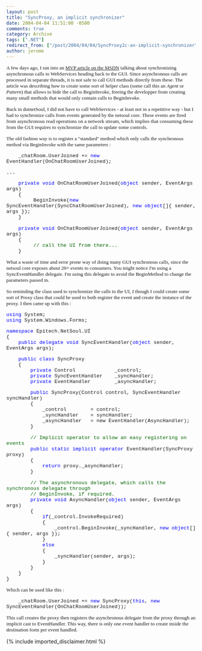 ```yaml
---
layout: post
title: "SyncProxy, an implicit synchronizer"
date: 2004-04-04 11:51:00 -0500
comments: true
category: Archive
tags: [".NET"]
redirect_from: ["/post/2004/04/04/SyncProxy2c-an-implicit-synchronizer", "/post/2004/04/04/syncproxy2c-an-implicit-synchronizer"]
author: jerome
---
```

<!-- more -->
<p>
<span style="font-size: 10pt; font-family: Tahoma">A few days ago, I ran into an <a href="http://msdn.microsoft.com/library/default.asp?url=/library/en-us/dnwinforms/html/SACP_WinForms.asp">MVP article on the MSDN</a> talking about synchronizing asynchronous calls to WebServices heading back to the GUI. Since asynchronous calls are processed in separate threads, it is not&nbsp;safe to call GUI methods directly from these. The article was describing how to create some sort of helper class (some call this an <em>Agent</em> or <em>Pattern</em>)&nbsp;that allows to hide the call to BeginInvoke, freeing the developper from creating many small methods that would only contain calls to BeginInvoke.</span>
</p>
<p>
<span style="font-size: 10pt; font-family: Tahoma">Back in dotnetSoul, I did not have to call WebServices - at least not in a repetitive way - but I had to synchronize calls from events generated by the netsoul core. These events are fired from asynchronous read operations on a network stream, which implies that consuming these from the GUI requires to synchronize the call to update some controls.</span>
</p>
<p>
<span style="font-size: 10pt; font-family: Tahoma">The old fashion way is to register a &quot;standard&quot; method which only calls the synchronous method via BeginInvoke with the same parameters :</span>
</p>
<p>
<span style="font-size: 10pt; font-family: 'Courier New'">&nbsp;&nbsp;&nbsp; _chatRoom.UserJoined&nbsp;+= <font color="#0000ff">new</font> EventHandler(OnChatRoomUserJoined);</span>
</p>
<p>
<span style="font-size: 10pt; font-family: 'Courier New'">...</span>
</p>
<p>
<span style="font-size: 10pt; font-family: 'Courier New'">&nbsp;&nbsp;&nbsp; <font color="#0000ff">private void</font> OnChatRoomUserJoined(<font color="#0000ff">object</font> sender, EventArgs args)<br />
&nbsp;&nbsp;&nbsp; {<br />
&nbsp;&nbsp;&nbsp;&nbsp;&nbsp;&nbsp;&nbsp;&nbsp; BeginInvoke(<font color="#0000ff">new</font> SyncEventHandler(SyncChatRoomUserJoined), <font color="#0000ff">new object</font>[]{ sender, args });<br />
&nbsp;&nbsp;&nbsp; }<br />
<br />
&nbsp;&nbsp;&nbsp; <font color="#0000ff">private void</font> OnChatRoomUserJoined(<font color="#0000ff">object</font> sender, EventArgs args)<br />
&nbsp;&nbsp;&nbsp; {<br />
&nbsp;&nbsp;&nbsp;&nbsp;&nbsp;&nbsp;&nbsp;&nbsp;&nbsp;<font color="#006400">// call the UI from there...</font><br />
&nbsp;&nbsp;&nbsp; }</span>
</p>
<p>
<span style="font-size: 10pt; font-family: Tahoma">What a waste of time and error prone way of doing many GUI synchronous calls, since the netsoul core exposes about 20+ events to consumers. You might notice I&#39;m using a SyncEventHandler delegate. I&#39;m using this delegate to avoid the BeginMethod to change the parameters passed in.</span>
</p>
<p>
<span style="font-size: 10pt; font-family: Tahoma">So reminding the class used to synchronize the calls to the UI, I though I could create some sort of Proxy class that could be used to both register the event and create the instance of the proxy. I then came up with this :</span>
</p>
<p>
<span style="font-size: 10pt; font-family: 'Courier New'"><font color="#0000ff">using</font> System;<br />
<font color="#0000ff">using</font> System.Windows.Forms;</span>
</p>
<p>
<span style="font-size: 10pt; font-family: 'Courier New'"><font color="#0000ff">namespace</font> Epitech.NetSoul.UI<br />
{<br />
&nbsp;&nbsp;&nbsp; <font color="#0000ff">public delegate void</font> SyncEventHandler(<font color="#0000ff">object</font> sender, EventArgs args);</span>
</p>
<p>
<span style="font-size: 10pt; font-family: 'Courier New'">&nbsp;&nbsp;&nbsp; <font color="#0000ff">public class</font> SyncProxy<br />
&nbsp;&nbsp;&nbsp; {<br />
&nbsp;&nbsp;&nbsp;&nbsp;&nbsp;&nbsp;&nbsp; <font color="#0000ff">private</font> Control&nbsp;&nbsp;&nbsp;&nbsp;&nbsp;&nbsp;&nbsp;&nbsp;&nbsp;&nbsp;&nbsp;&nbsp;&nbsp;_control;<br />
&nbsp;&nbsp;&nbsp;&nbsp;&nbsp;&nbsp;&nbsp; <font color="#0000ff">private</font> SyncEventHandler&nbsp;&nbsp;&nbsp; _syncHandler;<br />
&nbsp;&nbsp;&nbsp;&nbsp;&nbsp;&nbsp;&nbsp; <font color="#0000ff">private</font> EventHandler&nbsp;&nbsp;&nbsp;&nbsp;&nbsp;&nbsp;&nbsp; _asyncHandler;</span>
</p>
<p>
<span style="font-size: 10pt; font-family: 'Courier New'">&nbsp;&nbsp;&nbsp;&nbsp;&nbsp;&nbsp;&nbsp; <font color="#0000ff">public</font> SyncProxy(Control control, SyncEventHandler syncHandler)<br />
&nbsp;&nbsp;&nbsp;&nbsp;&nbsp;&nbsp;&nbsp; {<br />
&nbsp;&nbsp;&nbsp;&nbsp;&nbsp;&nbsp;&nbsp;&nbsp;&nbsp;&nbsp;&nbsp; _control&nbsp;&nbsp;&nbsp;&nbsp;&nbsp;&nbsp;&nbsp; = control;<br />
&nbsp;&nbsp;&nbsp;&nbsp;&nbsp;&nbsp;&nbsp;&nbsp;&nbsp;&nbsp;&nbsp; _syncHandler&nbsp;&nbsp;&nbsp; = syncHandler;<br />
&nbsp;&nbsp;&nbsp;&nbsp;&nbsp;&nbsp;&nbsp;&nbsp;&nbsp;&nbsp;&nbsp; _asyncHandler&nbsp;&nbsp;&nbsp;= new EventHandler(AsyncHandler);<br />
&nbsp;&nbsp;&nbsp;&nbsp;&nbsp;&nbsp;&nbsp; }<br />
</span><span style="font-size: 10pt; font-family: 'Courier New'"><br />
&nbsp;&nbsp;&nbsp;&nbsp;&nbsp;&nbsp;&nbsp; <font color="#006400">//&nbsp;Implicit operator to allow an easy registering&nbsp;on events</font><br />
&nbsp;&nbsp;&nbsp;&nbsp;&nbsp;&nbsp;&nbsp; <font color="#0000ff">public static implicit operator</font> EventHandler(SyncProxy proxy)<br />
&nbsp;&nbsp;&nbsp;&nbsp;&nbsp;&nbsp;&nbsp; {<br />
&nbsp;&nbsp;&nbsp;&nbsp;&nbsp;&nbsp;&nbsp;&nbsp;&nbsp;&nbsp;&nbsp; <font color="#0000ff">return</font> proxy._asyncHandler;<br />
&nbsp;&nbsp;&nbsp;&nbsp;&nbsp;&nbsp;&nbsp; }<br />
<br />
<font color="#006400">&nbsp;&nbsp;&nbsp;&nbsp;&nbsp;&nbsp;&nbsp; // The asynchronous delegate, which calls the synchronous delegate through<br />
&nbsp;&nbsp;&nbsp;&nbsp;&nbsp;&nbsp;&nbsp; //&nbsp;BeginInvoke, if required.</font><br />
</span><span style="font-size: 10pt; font-family: 'Courier New'">&nbsp;&nbsp;&nbsp;&nbsp;&nbsp;&nbsp;&nbsp; <font color="#0000ff">private void</font> AsyncHandler(<font color="#0000ff">object</font> sender, EventArgs args)<br />
&nbsp;&nbsp;&nbsp;&nbsp;&nbsp;&nbsp;&nbsp; {<br />
&nbsp;&nbsp;&nbsp;&nbsp;&nbsp;&nbsp;&nbsp;&nbsp;&nbsp;&nbsp;&nbsp; <font color="#0000ff">if</font>(_control.InvokeRequired)<br />
&nbsp;&nbsp;&nbsp;&nbsp;&nbsp;&nbsp;&nbsp;&nbsp;&nbsp;&nbsp;&nbsp; {<br />
&nbsp;&nbsp;&nbsp;&nbsp;&nbsp;&nbsp;&nbsp;&nbsp;&nbsp;&nbsp;&nbsp;&nbsp;&nbsp;&nbsp;&nbsp; _control.BeginInvoke(_syncHandler, <font color="#0000ff">new object</font>[]{ sender, args });<br />
&nbsp;&nbsp;&nbsp;&nbsp;&nbsp;&nbsp;&nbsp;&nbsp;&nbsp;&nbsp;&nbsp; }<br />
&nbsp;&nbsp;&nbsp;&nbsp;&nbsp;&nbsp;&nbsp;&nbsp;&nbsp;&nbsp;&nbsp; <font color="#0000ff">else</font><br />
&nbsp;&nbsp;&nbsp;&nbsp;&nbsp;&nbsp;&nbsp;&nbsp;&nbsp;&nbsp;&nbsp; {<br />
&nbsp;&nbsp;&nbsp;&nbsp;&nbsp;&nbsp;&nbsp;&nbsp;&nbsp;&nbsp;&nbsp;&nbsp;&nbsp;&nbsp;&nbsp; _syncHandler(sender, args);<br />
&nbsp;&nbsp;&nbsp;&nbsp;&nbsp;&nbsp;&nbsp;&nbsp;&nbsp;&nbsp;&nbsp; }<br />
&nbsp;&nbsp;&nbsp;&nbsp;&nbsp;&nbsp;&nbsp; }<br />
&nbsp;&nbsp;&nbsp; }<br />
}</span>
</p>
<span style="font-size: 10pt; font-family: Tahoma">Which can be used like this :</span><span style="font-family: Tahoma"></span> 
<p>
<span style="font-size: 10pt; font-family: 'Courier New'">&nbsp;&nbsp;&nbsp;&nbsp;_chatRoom.UserJoined&nbsp;+= <font color="#0000ff">new</font> SyncProxy(<font color="#0000ff">this</font>, <font color="#0000ff">new</font> SyncEventHandler(OnChatRoomUserJoined));</span>
</p>
<p>
<span style="font-size: 10pt; font-family: Tahoma">This call creates the proxy then registers the asynchronous delegate from the proxy through an implicit cast to EventHandler. This way, there is only one event handler to create inside the destination form per event handled.</span>
</p>

{% include imported_disclaimer.html %}

